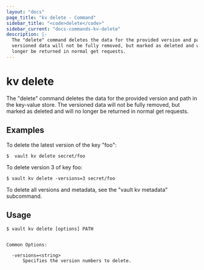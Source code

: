 ```yaml
---
layout: "docs"
page_title: "kv delete - Command"
sidebar_title: "<code>delete</code>"
sidebar_current: "docs-commands-kv-delete"
description: |-
  The "delete" command deletes the data for the provided version and path in the key-value store. The
  versioned data will not be fully removed, but marked as deleted and will no
  longer be returned in normal get requests.
---
```


# kv delete

The "delete" command deletes the data for the provided version and path in the key-value store. The
  versioned data will not be fully removed, but marked as deleted and will no
  longer be returned in normal get requests.

## Examples

To delete the latest version of the key "foo":

```text
$  vault kv delete secret/foo
```

To delete version 3 of key foo:

```text
$ vault kv delete -versions=3 secret/foo
```

To delete all versions and metadata, see the "vault kv metadata" subcommand.

## Usage

```text 
$ vault kv delete [options] PATH


Common Options:

  -versions=<string>
      Specifies the version numbers to delete.
```
